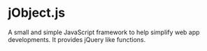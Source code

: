 jObject.js
==========

A small and simple JavaScript framework to help simplify web app developments. It provides jQuery like functions.